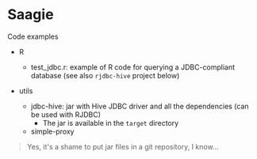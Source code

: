 # Saagie

Code examples

* R
  * test_jdbc.r: example of R code for querying a JDBC-compliant database (see also `rjdbc-hive` project below)

* utils
  * jdbc-hive: jar with Hive JDBC driver and all the dependencies (can be used with RJDBC)
    * The jar is available in the `target` directory
  * simple-proxy      

> Yes, it's a shame to put jar files in a git repository, I know...
